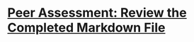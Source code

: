 # [Peer Assessment: Review the Completed Markdown File](https://github.com/AngelSci/Coursera_ReprRsrch_Prj1/blob/078bedb89a7c80d2edf6c51647cb585683868879/PA1_template.md)
